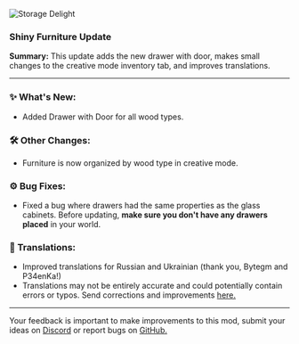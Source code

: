 <p align="left"><img src="https://cdn.modrinth.com/data/LTTvOp5L/images/2b37126dcef53cff8488de1a496c013b90103075.png" alt="Storage Delight">

<h3>Shiny Furniture Update</h3>
<p><b>Summary:</b> This update adds the new drawer with door, makes small changes to the creative mode inventory tab, and improves translations.</p>
<hr/>

<h3>✨ What's New:</h3>
<ul>
  <li>Added Drawer with Door for all wood types.</li>
</ul>

<h3>🛠️ Other Changes:</h3>
<ul>
  <li>Furniture is now organized by wood type in creative mode.</li>
</ul>

<h3>⚙️ Bug Fixes:</h3>
<ul>
  <li>Fixed a bug where drawers had the same properties as the glass cabinets. Before updating, <b>make sure you don't have any drawers placed</b> in your world.</li>
</ul>

<h3>📝 Translations:</h3>
<ul>
  <li>Improved translations for Russian and Ukrainian (thank you, Bytegm and P34enKa!)</li>
  <li>Translations may not be entirely accurate and could potentially contain errors or typos. Send corrections and improvements <a href="https://github.com/axperty/storagedelight-forge/tree/master/src/main/resources/assets/storagedelight/lang">here.</a></li>
</ul>
<hr/>

<p>Your feedback is important to make improvements to this mod, submit your ideas on <a href="https://discord.gg/yweZ2agkDw">Discord</a> or report bugs on <a href="https://github.com/axperty/storagedelight-forge">GitHub.</a></p>
